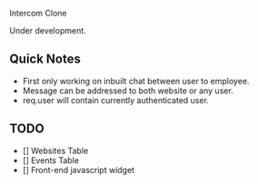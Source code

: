 Intercom Clone

Under development.

## Quick Notes
 
 - First only working on inbuilt chat between user to employee.
 - Message can be addressed to both website or any user.
 - req.user will contain currently authenticated user.


## TODO

 - [] Websites Table
 - [] Events Table
 - [] Front-end javascript widget